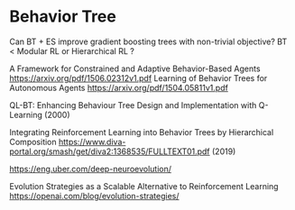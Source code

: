 # Behavior Tree

Can BT + ES improve gradient boosting trees with non-trivial objective?
BT < Modular RL or Hierarchical RL ?

A Framework for Constrained and Adaptive Behavior-Based Agents https://arxiv.org/pdf/1506.02312v1.pdf
Learning of Behavior Trees for Autonomous Agents https://arxiv.org/pdf/1504.05811v1.pdf

QL-BT: Enhancing Behaviour Tree Design and Implementation with Q-Learning (2000)

Integrating Reinforcement Learning into Behavior Trees by Hierarchical Composition https://www.diva-portal.org/smash/get/diva2:1368535/FULLTEXT01.pdf (2019)

https://eng.uber.com/deep-neuroevolution/

Evolution Strategies as a Scalable Alternative to Reinforcement Learning
https://openai.com/blog/evolution-strategies/